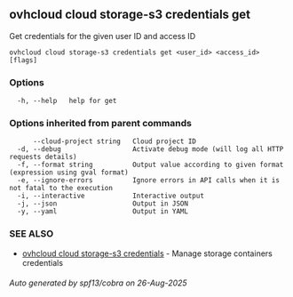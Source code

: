 ## ovhcloud cloud storage-s3 credentials get

Get credentials for the given user ID and access ID

```
ovhcloud cloud storage-s3 credentials get <user_id> <access_id> [flags]
```

### Options

```
  -h, --help   help for get
```

### Options inherited from parent commands

```
      --cloud-project string   Cloud project ID
  -d, --debug                  Activate debug mode (will log all HTTP requests details)
  -f, --format string          Output value according to given format (expression using gval format)
  -e, --ignore-errors          Ignore errors in API calls when it is not fatal to the execution
  -i, --interactive            Interactive output
  -j, --json                   Output in JSON
  -y, --yaml                   Output in YAML
```

### SEE ALSO

* [ovhcloud cloud storage-s3 credentials](ovhcloud_cloud_storage-s3_credentials.md)	 - Manage storage containers credentials

###### Auto generated by spf13/cobra on 26-Aug-2025
